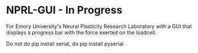 # NPRL-GUI - In Progress
For Emory University's Neural Plasticity Research Laboratory with a GUI that displays a progress bar with the force exerted on the loadcell. 

Do not do pip install serial, do pip install pyserial
